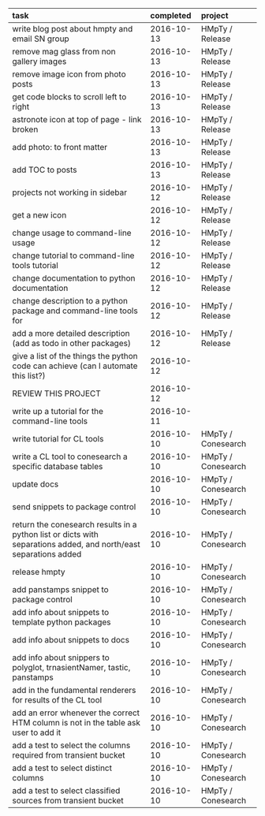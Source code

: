 | task                                                                                                              | completed   | project             |
|:------------------------------------------------------------------------------------------------------------------|:------------|:--------------------|
| write blog post about hmpty and email SN group                                                                    | 2016-10-13  | HMpTy / Release     |
| remove mag glass from non gallery images                                                                          | 2016-10-13  | HMpTy / Release     |
| remove image icon from photo posts                                                                                | 2016-10-13  | HMpTy / Release     |
| get code blocks to scroll left to right                                                                           | 2016-10-13  | HMpTy / Release     |
| astronote icon at top of page - link broken                                                                       | 2016-10-13  | HMpTy / Release     |
| add photo: to front matter                                                                                        | 2016-10-13  | HMpTy / Release     |
| add TOC to posts                                                                                                  | 2016-10-13  | HMpTy / Release     |
| projects not working in sidebar                                                                                   | 2016-10-12  | HMpTy / Release     |
| get a new icon                                                                                                    | 2016-10-12  | HMpTy / Release     |
| change usage to command-line usage                                                                                | 2016-10-12  | HMpTy / Release     |
| change tutorial to command-line tools tutorial                                                                    | 2016-10-12  | HMpTy / Release     |
| change documentation to python documentation                                                                      | 2016-10-12  | HMpTy / Release     |
| change description to a python package and command-line tools for                                                 | 2016-10-12  | HMpTy / Release     |
| add a more detailed description (add as todo in other packages)                                                   | 2016-10-12  | HMpTy / Release     |
| give a list of the things the python code can achieve (can I automate this list?)                                 | 2016-10-12  |                     |
| REVIEW THIS PROJECT                                                                                               | 2016-10-12  |                     |
| write up a tutorial for the command-line tools                                                                    | 2016-10-11  |                     |
| write tutorial for CL tools                                                                                       | 2016-10-10  | HMpTy / Conesearch  |
| write a CL tool to conesearch a specific database tables                                                          | 2016-10-10  | HMpTy / Conesearch  |
| update docs                                                                                                       | 2016-10-10  | HMpTy / Conesearch  |
| send snippets to package control                                                                                  | 2016-10-10  | HMpTy / Conesearch  |
| return the conesearch results in a python list or dicts with separations added, and north/east separations added  | 2016-10-10  | HMpTy / Conesearch  |
| release hmpty                                                                                                     | 2016-10-10  | HMpTy / Conesearch  |
| add panstamps snippet to package control                                                                          | 2016-10-10  | HMpTy / Conesearch  |
| add info about snippets to template python packages                                                               | 2016-10-10  | HMpTy / Conesearch  |
| add info about snippets to docs                                                                                   | 2016-10-10  | HMpTy / Conesearch  |
| add info about snippers to polyglot, trnasientNamer, tastic, panstamps                                            | 2016-10-10  | HMpTy / Conesearch  |
| add in the fundamental renderers for results of the CL tool                                                       | 2016-10-10  | HMpTy / Conesearch  |
| add an error whenever the correct HTM column is not in the table   ask user to add it                             | 2016-10-10  | HMpTy / Conesearch  |
| add a test to select the columns required from transient bucket                                                   | 2016-10-10  | HMpTy / Conesearch  |
| add a test to select distinct columns                                                                             | 2016-10-10  | HMpTy / Conesearch  |
| add a test to select classified sources from transient bucket                                                     | 2016-10-10  | HMpTy / Conesearch  |